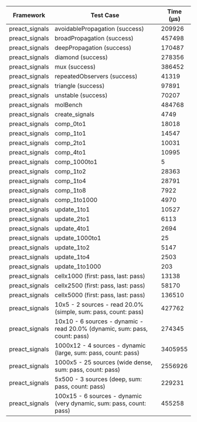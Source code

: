 | Framework | Test Case | Time (μs) |
| --- | --- | --- |
| preact_signals | avoidablePropagation (success) | 209926 |
| preact_signals | broadPropagation (success) | 457498 |
| preact_signals | deepPropagation (success) | 170487 |
| preact_signals | diamond (success) | 278356 |
| preact_signals | mux (success) | 386452 |
| preact_signals | repeatedObservers (success) | 41319 |
| preact_signals | triangle (success) | 97891 |
| preact_signals | unstable (success) | 70207 |
| preact_signals | molBench | 484768 |
| preact_signals | create_signals | 4749 |
| preact_signals | comp_0to1 | 18018 |
| preact_signals | comp_1to1 | 14547 |
| preact_signals | comp_2to1 | 10031 |
| preact_signals | comp_4to1 | 10995 |
| preact_signals | comp_1000to1 | 5 |
| preact_signals | comp_1to2 | 28363 |
| preact_signals | comp_1to4 | 28791 |
| preact_signals | comp_1to8 | 7922 |
| preact_signals | comp_1to1000 | 4970 |
| preact_signals | update_1to1 | 10527 |
| preact_signals | update_2to1 | 6113 |
| preact_signals | update_4to1 | 2694 |
| preact_signals | update_1000to1 | 25 |
| preact_signals | update_1to2 | 5147 |
| preact_signals | update_1to4 | 2503 |
| preact_signals | update_1to1000 | 203 |
| preact_signals | cellx1000 (first: pass, last: pass) | 13138 |
| preact_signals | cellx2500 (first: pass, last: pass) | 58170 |
| preact_signals | cellx5000 (first: pass, last: pass) | 136510 |
| preact_signals | 10x5 - 2 sources - read 20.0% (simple, sum: pass, count: pass) | 427762 |
| preact_signals | 10x10 - 6 sources - dynamic - read 20.0% (dynamic, sum: pass, count: pass) | 274345 |
| preact_signals | 1000x12 - 4 sources - dynamic (large, sum: pass, count: pass) | 3405955 |
| preact_signals | 1000x5 - 25 sources (wide dense, sum: pass, count: pass) | 2556926 |
| preact_signals | 5x500 - 3 sources (deep, sum: pass, count: pass) | 229231 |
| preact_signals | 100x15 - 6 sources - dynamic (very dynamic, sum: pass, count: pass) | 455258 |
